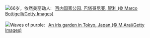 ![](https://www.bing.com/th?id=OHR.TorresChile_ZH-CN6319613148_UHD.jpg&w=1000)66岁，依然美丽动人:&nbsp;&ensp;[百内国家公园, 巴塔哥尼亚, 智利 (© Marco Bottigelli/Getty Images)](https://www.bing.com/th?id=OHR.TorresChile_ZH-CN6319613148_UHD.jpg)
<br><br/>
![](https://www.bing.com/th?id=OHR.IrisGarden_EN-US6778843108_UHD.jpg&w=1000)Waves of purple:&nbsp;&ensp;[An iris garden in Tokyo, Japan (© M.Arai/Getty Images)](https://www.bing.com/th?id=OHR.IrisGarden_EN-US6778843108_UHD.jpg)
<br><br/>
